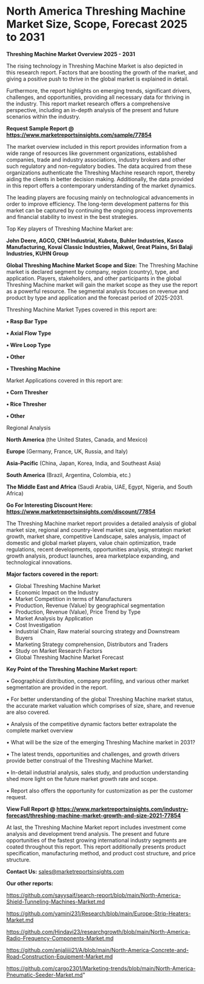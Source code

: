 # North America Threshing Machine Market Size, Scope, Forecast 2025 to 2031

<Strong> Threshing Machine Market Overview 2025 - 2031</strong>

The rising technology in Threshing Machine Market is also depicted in this research report. Factors that are boosting the growth of the market, and giving a positive push to thrive in the global market is explained in detail.

Furthermore, the report highlights on emerging trends, significant drivers, challenges, and opportunities, providing all necessary data for thriving in the industry. This report market research offers a comprehensive perspective, including an in-depth analysis of the present and future scenarios within the industry.

<strong>Request Sample Report @ <a href=https://www.marketreportsinsights.com/sample/77854>https://www.marketreportsinsights.com/sample/77854</a></strong>

The market overview included in this report provides information from a wide range of resources like government organizations, established companies, trade and industry associations, industry brokers and other such regulatory and non-regulatory bodies. The data acquired from these organizations authenticate the Threshing Machine research report, thereby aiding the clients in better decision making. Additionally, the data provided in this report offers a contemporary understanding of the market dynamics.

The leading players are focusing mainly on technological advancements in order to improve efficiency. The long-term development patterns for this market can be captured by continuing the ongoing process improvements and financial stability to invest in the best strategies.

Top Key players of Threshing Machine Market are:

<strong>John Deere, AGCO, CNH Industrial, Kubota, Buhler Industries, Kasco Manufacturing, Kovai Classic Industries, Makwel, Great Plains, Sri Balaji Industries, KUHN Group</strong>

<strong><b>Global Threshing Machine Market Scope and Size:</b></strong>
The Threshing Machine market is declared segment by company, region (country), type, and application. Players, stakeholders, and other participants in the global Threshing Machine market will gain the market scope as they use the report as a powerful resource. The segmental analysis focuses on revenue and product by type and application and the forecast period of 2025-2031.

Threshing Machine Market Types covered in this report are:

<strong>• Rasp Bar Type

• Axial Flow Type

• Wire Loop Type

• Other

• Threshing Machine</strong>

Market Applications covered in this report are:

<strong>• Corn Thresher

• Rice Thresher

• Other</strong> 

Regional Analysis

<strong>North America</strong> (the United States, Canada, and Mexico)

<strong>Europe</strong> (Germany, France, UK, Russia, and Italy)

<strong>Asia-Pacific</strong> (China, Japan, Korea, India, and Southeast Asia)

<strong>South America</strong> (Brazil, Argentina, Colombia, etc.)

<strong>The Middle East and Africa</strong> (Saudi Arabia, UAE, Egypt, Nigeria, and South Africa)

<strong>Go For Interesting Discount Here: <a href=https://www.marketreportsinsights.com/discount/77854>https://www.marketreportsinsights.com/discount/77854</a></strong>

The Threshing Machine market report provides a detailed analysis of global market size, regional and country-level market size, segmentation market growth, market share, competitive Landscape, sales analysis, impact of domestic and global market players, value chain optimization, trade regulations, recent developments, opportunities analysis, strategic market growth analysis, product launches, area marketplace expanding, and technological innovations.

<strong><b>Major factors covered in the report:</b></strong>
<ul>
  <li>Global Threshing Machine Market </li>
  <li>Economic Impact on the Industry</li>
  <li>Market Competition in terms of Manufacturers</li>
  <li>Production, Revenue (Value) by geographical segmentation</li>
  <li>Production, Revenue (Value), Price Trend by Type</li>
  <li>Market Analysis by Application</li>
  <li>Cost Investigation</li>
  <li>Industrial Chain, Raw material sourcing strategy and Downstream Buyers</li>
  <li>Marketing Strategy comprehension, Distributors and Traders</li>
  <li>Study on Market Research Factors</li>
  <li>Global Threshing Machine Market Forecast</li>
</ul>

<strong><b>Key Point of the Threshing Machine Market report:</b></strong>

• Geographical distribution, company profiling, and various other market segmentation are provided in the report.

• For better understanding of the global Threshing Machine market status, the accurate market valuation which comprises of size, share, and revenue are also covered.

• Analysis of the competitive dynamic factors better extrapolate the complete market overview

• What will be the size of the emerging Threshing Machine market in 2031?

• The latest trends, opportunities and challenges, and growth drivers provide better construal of the Threshing Machine Market.

• In-detail industrial analysis, sales study, and production understanding shed more light on the future market growth rate and scope.

• Report also offers the opportunity for customization as per the customer request.

<strong><b>View Full Report @ <a href=https://www.marketreportsinsights.com/industry-forecast/threshing-machine-market-growth-and-size-2021-77854>https://www.marketreportsinsights.com/industry-forecast/threshing-machine-market-growth-and-size-2021-77854</a></b></strong>


At last, the Threshing Machine Market report includes investment come analysis and development trend analysis. The present and future opportunities of the fastest growing international industry segments are coated throughout this report. This report additionally presents product specification, manufacturing method, and product cost structure, and price structure.

<strong>Contact Us:</strong>
sales@marketreportsinsights.com

<strong>Our other reports:</strong>

<a href=https://github.com/sayysaif/search-report/blob/main/North-America-Shield-Tunneling-Machines-Market.md>https://github.com/sayysaif/search-report/blob/main/North-America-Shield-Tunneling-Machines-Market.md</a>

<a href=https://github.com/yamini231/Research/blob/main/Europe-Strip-Heaters-Market.md>https://github.com/yamini231/Research/blob/main/Europe-Strip-Heaters-Market.md</a>

<a href=https://github.com/Hindavi23/researchgrowth/blob/main/North-America-Radio-Frequency-Components-Market.md>https://github.com/Hindavi23/researchgrowth/blob/main/North-America-Radio-Frequency-Components-Market.md</a>

<a href=https://github.com/anjaliiii21/A/blob/main/North-America-Concrete-and-Road-Construction-Equipment-Market.md>https://github.com/anjaliiii21/A/blob/main/North-America-Concrete-and-Road-Construction-Equipment-Market.md</a>

<a href=https://github.com/cargo2301/Marketing-trends/blob/main/North-America-Pneumatic-Seeder-Market.md>https://github.com/cargo2301/Marketing-trends/blob/main/North-America-Pneumatic-Seeder-Market.md</a>"
